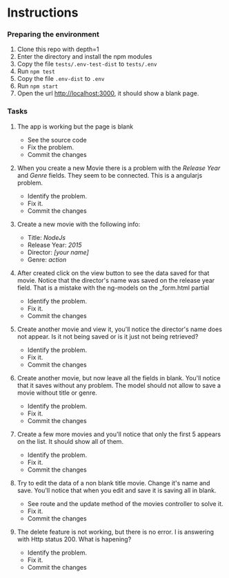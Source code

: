 # Instructions

### Preparing the environment

1. Clone this repo with depth=1
2. Enter the directory and install the npm modules
3. Copy the file ```tests/.env-test-dist``` to ```tests/.env```
4. Run ```npm test```
5. Copy the file ```.env-dist``` to ```.env```
6. Run ```npm start```
7. Open the url [http://localhost:3000](http://localhost:3000), it should show a blank page.

### Tasks

1. The app is working but the page is blank
    * See the source code
    * Fix the problem.
    * Commit the changes

2. When you create a new Movie there is a problem with the *Release Year* and *Genre* fields.
   They seem to be connected. This is a angularjs problem.
    * Identify the problem.
    * Fix it.
    * Commit the changes

3. Create a new movie with the following info:
    * Title:    *NodeJs*
    * Release Year:   *2015*
    * Director: *[your name]*
    * Genre:    *action*

4. After created click on the view button to see the data saved for that movie.
   Notice that the director's name was saved on the release year field.
   That is a mistake with the ng-models on the _form.html partial
    * Identify the problem.
    * Fix it.
    * Commit the changes

5. Create another movie and view it, you'll notice the director's name does not appear.
   Is it not being saved or is it just not being retrieved?
    * Identify the problem.
    * Fix it.
    * Commit the changes

6. Create another movie, but now leave all the fields in blank. You'll notice
   that it saves without any problem. The model should not allow to save a movie
   without title or genre.
    * Identify the problem.
    * Fix it.
    * Commit the changes

7. Create a few more movies and you'll notice that only the first 5 appears on 
   the list. It should show all of them.
    * Identify the problem.
    * Fix it.
    * Commit the changes

8. Try to edit the data of a non blank title movie. Change it's name and save.
   You'll notice that when you edit and save it is saving all in blank.
    * See route and the update method of the movies controller to solve it.
    * Fix it.
    * Commit the changes

9. The delete feature is not working, but there is no error. I is answering with
   Http status 200. What is hapening?
    * Identify the problem.
    * Fix it.
    * Commit the changes

